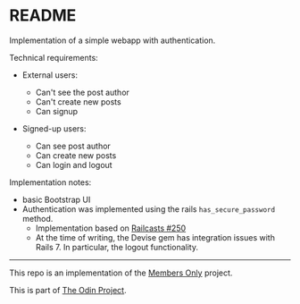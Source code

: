 # README

Implementation of a simple webapp with authentication.

Technical requirements:
- External users:
  - Can't see the post author
  - Can't create new posts
  - Can signup

- Signed-up users:
  - Can see post author
  - Can create new posts
  - Can login and logout

Implementation notes:
- basic Bootstrap UI
- Authentication was implemented using the rails ```has_secure_password``` method.
  - Implementation based on [Railcasts #250](http://railscasts.com/episodes/250-authentication-from-scratch-revised?autoplay=true)
  - At the time of writing, the Devise gem has integration issues with Rails 7. In particular, the logout functionality.

---

This repo is an implementation of the [Members Only](https://www.theodinproject.com/lessons/ruby-on-rails-members-only) project.

This is part of [The Odin Project](https://www.theodinproject.com/).
